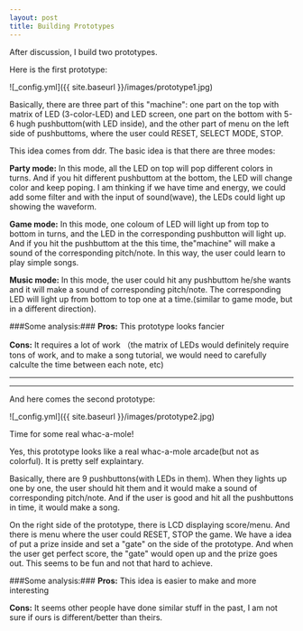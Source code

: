 ```yaml
---
layout: post
title: Building Prototypes
---
```


After discussion, I build two prototypes.

Here is the first prototype:

![_config.yml]({{ site.baseurl }}/images/prototype1.jpg)

Basically, there are three part of this "machine": one part on the top with matrix of LED (3-color-LED) and LED screen, one part on the bottom with 5-6 hugh pushbuttom(with LED inside), and the other part of menu on the left side of pushbuttoms, where the user could RESET, SELECT MODE, STOP.

This idea comes from ddr. The basic idea is that there are three modes:

**Party mode:** In this mode, all the LED on top will pop different colors in turns. And if you hit different pushbuttom at the bottom, the LED will change color and keep poping. I am thinking if we have time and energy, we could add some filter and with the input of sound(wave), the LEDs could light up showing the waveform.

**Game mode:** In this mode, one coloum of LED will light up from top to bottom in turns, and the LED in the corresponding pushbutton will light up. And if you hit the pushbuttom at the this time, the"machine" will make a sound of the corresponding pitch/note. In this way, the user could learn to play simple songs.

**Music mode:** In this mode, the user could hit any pushbuttom he/she wants and it will make a sound of corresponding pitch/note. The corresponding LED will light up from bottom to top one at a time.(similar to game mode, but in a different direction).

###Some analysis:###
**Pros:** This prototype looks fancier

**Cons:** It requires a lot of work （the matrix of LEDs would definitely require tons of work, and to make a song tutorial, we would need to carefully calculte the time between each note, etc)

---
***
And here comes the second prototype:

![_config.yml]({{ site.baseurl }}/images/prototype2.jpg)

Time for some real whac-a-mole!

Yes, this prototype looks like a real whac-a-mole arcade(but not as colorful). It is pretty self explaintary. 

Basically, there are 9 pushbuttons(with LEDs in them). When they lights up one by one, the user should hit them and it would make a sound of corresponding pitch/note. And if the user is good and hit all the pushbuttons in time, it would make a song.

On the right side of the prototype, there is LCD displaying score/menu. And there is menu where the user could RESET, STOP the game. We have a idea of put a prize inside and set a "gate" on the side of the prototype. And when the user get perfect score, the "gate" would open up and the prize goes out. This seems to be fun and not that hard to achieve.

###Some analysis:###
**Pros:** This idea is easier to make and more interesting

**Cons:** It seems other people have done similar stuff in the past, I am not sure if ours is different/better than theirs.
 